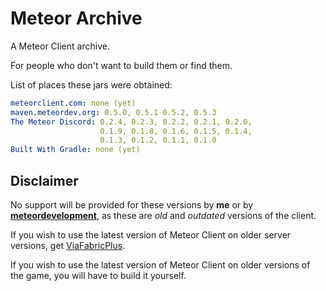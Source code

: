 # Meteor Archive
A Meteor Client archive.

For people who don't want to build them or find them.

List of places these jars were obtained:
```yaml
meteorclient.com: none (yet)
maven.meteordev.org: 0.5.0, 0.5.1 0.5.2, 0.5.3
The Meteor Discord: 0.2.4, 0.2.3, 0.2.2, 0.2.1, 0.2.0,
                    0.1.9, 0.1.8, 0.1.6, 0.1.5, 0.1.4,
                    0.1.3, 0.1.2, 0.1.1, 0.1.0
Built With Gradle: none (yet)
```

## Disclaimer
No support will be provided for these versions by **me** or by **[meteordevelopment](https://github.com/MeteorDevelopment)**, as these are *old* and *outdated* versions of the client.

If you wish to use the latest version of Meteor Client on older server versions, get [ViaFabricPlus](https://modrinth.com/mod/viafabricplus).

If you wish to use the latest version of Meteor Client on older versions of the game, you will have to build it yourself.
